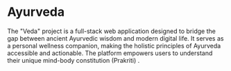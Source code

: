 # Ayurveda
The "Veda" project is a full-stack web application designed to bridge the gap between ancient Ayurvedic wisdom and modern digital life. It serves as a personal wellness companion, making the holistic principles of Ayurveda accessible and actionable. The platform empowers users to understand their unique mind-body constitution (Prakriti) .
